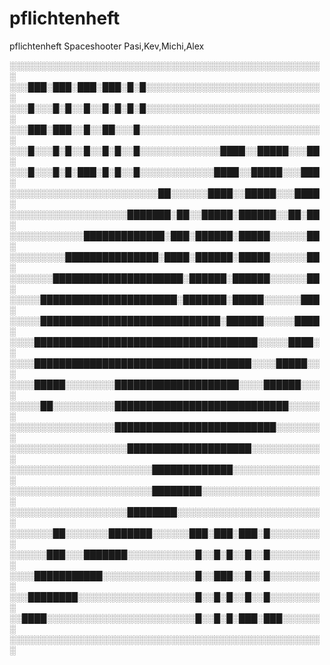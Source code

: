 # pflichtenheft
pflichtenheft Spaceshooter Pasi,Kev,Michi,Alex

░░░░░░░░░░░░░░░░░░░░░░░░░░░░░░░░░░░░░░░░░░░░░░░░░░░
░░░███░███░███░███░█░█░░░░░░░░░░░░░░░░░░░░░░░░░░░░░
░░░█░░░█░█░░█░░█░█░█░█░░░░░░░░░░░░░░░░░░░░░░░░░░░░░
░░░███░███░░█░░██░░░█░░░░░░░░░░░░░░░░░░░░░░░░░░░░░░
░░░█░░░█░█░░█░░█░█░░█░░░░░░░░░░░░░████░░█████░░░██░
░░░█░░░█░█░███░█░█░░█░░░░░░░░░░░░████░░█████░░░███░
░░░░░░░░░░░░░░░░░░░░░░░░██░░░░░░████░░█████░░░████░
░░░░░░░░░░░░░░░░░░░███████░██░░█████░██████░░██░██░
░░░░░░░░░░░░█████████████░███░██████░█████░░░░░░██░
░░░░░░░░░███████████████░████░██████░█████░░░░░░██░
░░░░░░░█████████████████████░██████░██████░░░░░░██░
░░░░░██████████████████████░███████░█████░░░░░░███░
░░░░░█████████████████████████████░██████░░░░░████░
░░░░████████████████████████████████████░░░░░████░░
░░░░███████████████████████████████████░░░░█████░░░
░░░░█████░░░░░░░░████████████████████░░░░██████░░░░
░░░░░██░░░░░░░░░░████████████████████████████░░░░░░
░░░░░░░░░░░░░░░░░██████████████████████████░░░░░░░░
░░░░░░░░░░░░░░░░░░░████████████████████░░░░░░░░░░░░
░░░░░░░░░░░░░░░░░░░░░░░█████████████░░░░░░░░░░░░░░░
░░░░░░░░░░░░░░░░░░░░░░░████████░░░░░░░░░░░░░░░░░░░░
░░░░░░░░░░░░░░░░░░░████████░░░░░░░░░░░░░░░░░░░░░░░░
░░░░░░░██░░░░░░░███████░░░░░░███░███░███░█░░░░░░░░░
░░░░░░███░░░███████░░░░░░░░░░░█░░█░█░░█░░█░░░░░░░░░
░░░░███████████░░░░░░░░░░░░░░░█░░███░░█░░█░░░░░░░░░
░░░████████░░░░░░░░░░░░░░░░░░░█░░█░█░░█░░█░░░░░░░░░
░░████░░░░░░░░░░░░░░░░░░░░░░░░█░░█░█░███░███░░░░░░░
░░░░░░░░░░░░░░░░░░░░░░░░░░░░░░░░░░░░░░░░░░░░░░░░░░░
